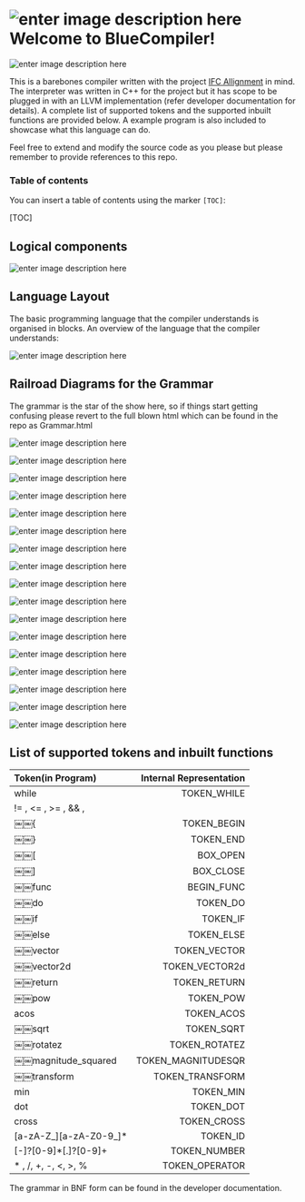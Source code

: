 ![enter image description here](https://cdn3.iconfinder.com/data/icons/3d-printing-icon-set/256/Cube.png)
Welcome to BlueCompiler! 
===================
![enter image description here](https://lh5.googleusercontent.com/DXaAlI3SBkadm9BNQMgcCPtTcgTGLZ3gZhRAytdIdw=s0)

This is a barebones compiler written with the project [IFC Allignment](https://www.cms.bgu.tum.de/de/forschung/projekte/31-forschung/projekte/411-ifcalignment) in mind.  The interpreter was written in C++ for the project but it has scope to be plugged in with an LLVM implementation (refer developer documentation for details). A complete list of supported tokens and the supported inbuilt functions are provided below. A example program is also included to showcase what this language can do.

Feel free to extend and modify the source code as you please but please remember to provide references to this repo.



### Table of contents

You can insert a table of contents using the marker `[TOC]`:

[TOC]


Logical components
----------------------------------------------



![enter image description here](https://lh3.googleusercontent.com/-0ezxCgqcDG8/VI2jJbJojcI/AAAAAAAABrU/Jk8Jt0CUZd8/s0/Screen+Shot+2014-12-14+at+15.42.18+1.png "Compiler Logical Components")



Language Layout
----------------------------------------------

The basic programming language that the compiler understands is organised in blocks. An overview of the language that the compiler understands:


![enter image description here](https://lh4.googleusercontent.com/-H8XpEukV78A/VI25O6bzXMI/AAAAAAAABr0/9SCisNK9Z_4/s0/Screen+Shot+2014-12-14+at+16.10.59.png "Program structure Example")


Railroad Diagrams for the Grammar
----------------------------------------------
The grammar is the star of the show here, so if things start getting confusing please revert to the full blown html which can be found in the repo as Grammar.html

![enter image description here](https://lh3.googleusercontent.com/-TuKrJkAMc1g/VI3JejsrYbI/AAAAAAAABsI/5hqzJBVIVJU/s0/array.png "array.png")

![enter image description here](https://lh5.googleusercontent.com/-ZdqNqg_ZffA/VI3Jw75sWpI/AAAAAAAABsU/mnpKxpkMhHE/s0/arrExpression.png "arrExpression.png")

![enter image description here](https://lh6.googleusercontent.com/-z6pPnujtJDA/VI3J3WKDlWI/AAAAAAAABsg/p2iMh9ikmIc/s0/Assignment.png "Assignment.png")

![enter image description here](https://lh3.googleusercontent.com/-ERgXPQNBMig/VI3J-Gq55GI/AAAAAAAABss/tIjp-61N728/s0/Block.png "Block.png")

![enter image description here](https://lh6.googleusercontent.com/-LszOKb29oBw/VI3KEJwgyxI/AAAAAAAABs4/QGrT70OWxiE/s0/call.png "call.png")

![enter image description here](https://lh4.googleusercontent.com/-eSKVTHq-16o/VI3KJq4Qe8I/AAAAAAAABtE/sed2iq7nnjk/s0/Expression.png "Expression.png")

![enter image description here](https://lh6.googleusercontent.com/-wYe7m6CuACU/VI3KdR9_vyI/AAAAAAAABtQ/ygzKg1VtzYw/s0/func.png "func.png")

![enter image description here](https://lh4.googleusercontent.com/-YT0Clc4mlxA/VI3KjEJCP8I/AAAAAAAABtc/8bvsOb8mXBM/s0/ifStmt.png "ifStmt.png")

![enter image description here](https://lh4.googleusercontent.com/-c6VqKPuXWps/VI3KodoNzqI/AAAAAAAABto/PimihaYzUoU/s0/Program.png "Program.png")

![enter image description here](https://lh4.googleusercontent.com/-DIX3-HNow_M/VI3KtZtVwkI/AAAAAAAABt0/2tvho8L8nAs/s0/Return.png "Return.png")

![enter image description here](https://lh6.googleusercontent.com/-08aqTV98xr4/VI3KycqLMWI/AAAAAAAABuE/3dAMVm_7iGM/s0/Signature.png "Signature.png")

![enter image description here](https://lh4.googleusercontent.com/-JZyoxf4KpPI/VI3K5aNR4lI/AAAAAAAABuQ/hextNUY-KsI/s0/Signatures.png "Signatures.png")

![enter image description here](https://lh5.googleusercontent.com/-XFfSVnlKOec/VI3K_pxJeMI/AAAAAAAABuc/shGusq9e-wI/s0/statement.png "statement.png")

![enter image description here](https://lh6.googleusercontent.com/-slP5ZeGY_Ps/VI3LEz8RnqI/AAAAAAAABus/110quBbAYjU/s0/Statements.png "Statements.png")

![enter image description here](https://lh6.googleusercontent.com/-GX4UGTtnyGc/VI3LJowuDvI/AAAAAAAABvE/NbG9_l3xURs/s0/vector2d.png "vector2d.png")

![enter image description here](https://lh3.googleusercontent.com/-X9R3mEqp2C8/VI3LOHj5kCI/AAAAAAAABvQ/vYa44hQmuZE/s0/vectors.png "vectors.png")

![enter image description here](https://lh6.googleusercontent.com/-t7rphKvCWYg/VI3LT7ChMtI/AAAAAAAABvc/SNu94oq-Orc/s0/whileStmt.png "whileStmt.png")

List of supported tokens and inbuilt functions
----------------------------------------------



| Token(in Program)    | Internal Representation |
| :------- | ----: |
| while | TOKEN_WHILE |
| != , <= , >= , && , || , ==   | TOKEN_OPERATOR |
| ￼￼{     | TOKEN_BEGIN   | 
| ￼￼}     | TOKEN_END   |
| ￼￼[    | BOX_OPEN |
| ￼￼]    | BOX_CLOSE |
| ￼￼func    | BEGIN_FUNC   |
| ￼￼do    | TOKEN_DO   |
| ￼￼if     | TOKEN_IF   |
| ￼￼else     | TOKEN_ELSE   |
| ￼￼vector     | TOKEN_VECTOR   |
| ￼￼vector2d     | TOKEN_VECTOR2d   |
| ￼￼return     | TOKEN_RETURN  |
| ￼￼pow     | TOKEN_POW   |
| acos    | TOKEN_ACOS|
| ￼￼sqrt   | TOKEN_SQRT  |
| ￼￼rotatez   | TOKEN_ROTATEZ |
| ￼￼magnitude_squared    | TOKEN_MAGNITUDESQR  |
| ￼￼transform   | TOKEN_TRANSFORM  |
| min   | TOKEN_MIN  |
| dot   | TOKEN_DOT |
| cross  | TOKEN_CROSS |
| [a-zA-Z_][a-zA-Z0-9_]*  | TOKEN_ID |
| [-]?[0-9]*[.]?[0-9]+  | TOKEN_NUMBER  |
| * , /, +, -, <, >, % | TOKEN_OPERATOR  |

The grammar in BNF form can be found in the developer documentation.




